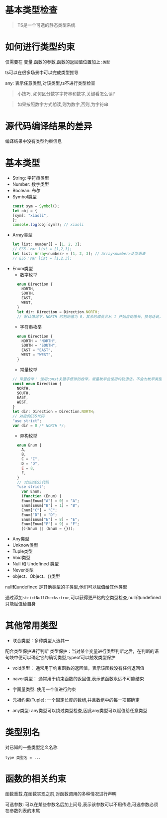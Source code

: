 # 基本类型检查

> TS是一个可选的静态类型系统
 
 # 如何进行类型约束

 仅需要在 变量,函数的参数,函数的返回值位置加上```:类型```

 ts可以在很多场景中可以完成类型推导

 any: 表示任意类型,对该类型,ts不进行类型检查

 > 小技巧, 如何区分数字字符串和数字,关键看怎么读?

 > 如果按照数字方式朗读,则为数字,否则,为字符串

 # 源代码编译结果的差异

编译结果中没有类型约束信息

# 基本类型

- String: 字符串类型
- Number: 数字类型
- Boolean: 布尔
- Symbol类型
  ```js
  const sym = Symbol();
  let obj = {
  [sym]: "xiaoli",
  };
  console.log(obj[sym]); // xiaoli
  ```
- Array类型
  ```js
  let list: number[] = [1, 2, 3];
  // ES5：var list = [1,2,3];
  let list: Array<number> = [1, 2, 3]; // Array<number>泛型语法
  // ES5：var list = [1,2,3];
  ```
- Enum类型
  - 数字枚举
  ```js
    enum Direction {
      NORTH,
      SOUTH,
      EAST,
      WEST,
    }
    let dir: Direction = Direction.NORTH;
    // 默认情况下，NORTH 的初始值为 0，其余的成员会从 1 开始⾃动增⻓。换句话说，Direction.SOUTH的值为 1，Direction.EAST 的值为 2，Direction.WEST 的值为 3
  ```
  - 字符串枚举
  ```js
    enum Direction {
      NORTH = "NORTH",
      SOUTH = "SOUTH",
      EAST = "EAST",
      WEST = "WEST",
    }
  ```
  - 常量枚举
  ```js
  // 常量枚举： 使用const关键字修饰的枚举，常量枚举会使用内联语法，不会为枚举类型编译生成任何js
  const enum Direction {
    NORTH,
    SOUTH,
    EAST,
    WEST,
  }
  let dir: Direction = Direction.NORTH;
  // 对应的ES5代码
  "use strict";
  var dir = 0 /* NORTH */;
  ```
  - 异构枚举
  ```js
    enum Enum {
      A,
      B,
      C = "C",
      D = "D",
      E = 8,
      F,
    }
    // 对应的ES5代码
    "use strict";
      var Enum;
      (function (Enum) {
      Enum[Enum["A"] = 0] = "A";
      Enum[Enum["B"] = 1] = "B";
      Enum["C"] = "C";
      Enum["D"] = "D";
      Enum[Enum["E"] = 8] = "E";
      Enum[Enum["F"] = 9] = "F";
      })(Enum || (Enum = {}));
  ```
- Any类型
- Unknow类型
- Tuple类型
- Void类型
- Null 和 Undefined 类型
- Never类型
- object、Object、{}类型

null和undefined 是其他类型的子类型,他们可以赋值给其他类型

通过添加```strictNullChecks:true```,可以获得更严格的空类型检查,null和undefined只能赋值给自身

# 其他常用类型
- 联合类型：多种类型人选其一

配合类型保护进行判断
类型保护：当对某个变量进行类型判断之后，在判断的语句块中便可以确定它的确切类型,typeof可以触发类型保护


- void类型： 通常用于约束函数的返回值，表示该函数没有任何返回值
- naver类型： 通常用于约束函数的返回值,表示该函数永远不可能结束
- 字面量类型: 使用一个值进行约束

- 元祖约束(Tuple): 一个固定长度的数组,并且数组中的每一项都确定
- any类型: any类型可以绕过类型检查,因此any类型可以赋值给任意类型

# 类型别名

对已知的一些类型定义名称
```
type 类型名 = ...
```

# 函数的相关约束

函数重载,在函数实现之前,对函数调用的多种情况进行声明

可选参数: 可以在某些参数名后加上问号,表示该参数可以不用传递,可选参数必须在参数列表的末尾
